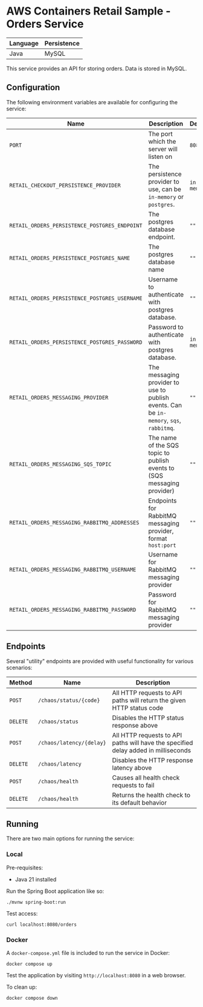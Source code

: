 # AWS Containers Retail Sample - Orders Service

| Language | Persistence |
| -------- | ----------- |
| Java     | MySQL       |

This service provides an API for storing orders. Data is stored in MySQL.

## Configuration

The following environment variables are available for configuring the service:

| Name                                          | Description                                                                             | Default     |
| --------------------------------------------- | --------------------------------------------------------------------------------------- | ----------- |
| `PORT`                                        | The port which the server will listen on                                                | `8080`      |
| `RETAIL_CHECKOUT_PERSISTENCE_PROVIDER`        | The persistence provider to use, can be `in-memory` or `postgres`.                      | `in-memory` |
| `RETAIL_ORDERS_PERSISTENCE_POSTGRES_ENDPOINT` | The postgres database endpoint.                                                         | `""`        |
| `RETAIL_ORDERS_PERSISTENCE_POSTGRES_NAME`     | The postgres database name                                                              | `""`        |
| `RETAIL_ORDERS_PERSISTENCE_POSTGRES_USERNAME` | Username to authenticate with postgres database.                                        | `""`        |
| `RETAIL_ORDERS_PERSISTENCE_POSTGRES_PASSWORD` | Password to authenticate with postgres database.                                        | `in-memory` |
| `RETAIL_ORDERS_MESSAGING_PROVIDER`            | The messaging provider to use to publish events. Can be `in-memory`, `sqs`, `rabbitmq`. | `""`        |
| `RETAIL_ORDERS_MESSAGING_SQS_TOPIC`           | The name of the SQS topic to publish events to (SQS messaging provider)                 | `""`        |
| `RETAIL_ORDERS_MESSAGING_RABBITMQ_ADDRESSES`  | Endpoints for RabbitMQ messaging provider, format `host:port`                           | `""`        |
| `RETAIL_ORDERS_MESSAGING_RABBITMQ_USERNAME`   | Username for RabbitMQ messaging provider                                                | `""`        |
| `RETAIL_ORDERS_MESSAGING_RABBITMQ_PASSWORD`   | Password for RabbitMQ messaging provider                                                | `""`        |

## Endpoints

Several "utility" endpoints are provided with useful functionality for various scenarios:

| Method   | Name                     | Description                                                                        |
| -------- | ------------------------ | ---------------------------------------------------------------------------------- |
| `POST`   | `/chaos/status/{code}`   | All HTTP requests to API paths will return the given HTTP status code              |
| `DELETE` | `/chaos/status`          | Disables the HTTP status response above                                            |
| `POST`   | `/chaos/latency/{delay}` | All HTTP requests to API paths will have the specified delay added in milliseconds |
| `DELETE` | `/chaos/latency`         | Disables the HTTP response latency above                                           |
| `POST`   | `/chaos/health`          | Causes all health check requests to fail                                           |
| `DELETE` | `/chaos/health`          | Returns the health check to its default behavior                                   |

## Running

There are two main options for running the service:

### Local

Pre-requisites:

- Java 21 installed

Run the Spring Boot application like so:

```
./mvnw spring-boot:run
```

Test access:

```
curl localhost:8080/orders
```

### Docker

A `docker-compose.yml` file is included to run the service in Docker:

```
docker compose up
```

Test the application by visiting `http://localhost:8080` in a web browser.

To clean up:

```
docker compose down
```
